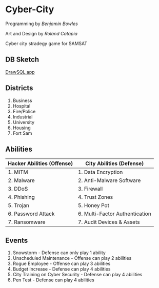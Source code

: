 # Cyber-City

Programming by *Benjamin Bowles*

Art and Design by *Roland Catapia*

Cyber city stradegy game for SAMSAT

## DB Sketch
[DrawSQL.app](https://drawsql.app/teams/holeinonestudios/diagrams/cybercity)

## Districts

1. Business
2. Hospital
3. Fire/Police
4. Industrial
5. University
6. Housing
7. Fort Sam

## Abilities

| Hacker Abilities (Offense) | City Abilities (Defense)       |
| -------------------------- | ------------------------------ |
| 1. MITM                    | 1. Data Encryption             |
| 2. Malware                 | 2. Anti-Malware Software       |
| 3. DDoS                    | 3. Firewall                    |
| 4. Phishing                | 4. Trust Zones                 |
| 5. Trojan                  | 5. Honey Pot                   |
| 6. Password Attack         | 6. Multi-Factor Authentication |
| 7. Ransomware              | 7. Audit Devices & Assets      |


## Events

1. Snowstorm - Defense can only play 1 ability
2. Unscheduled Maintenance - Offense can play 2 abilities
3. Rogue Employee - Offense can play 3 abilities
4. Budget Increase - Defense can play 4 abilities
5. City Training on Cyber Security - Defense can play 4 abilities
6. Pen Test - Defense can play 4 abilities
